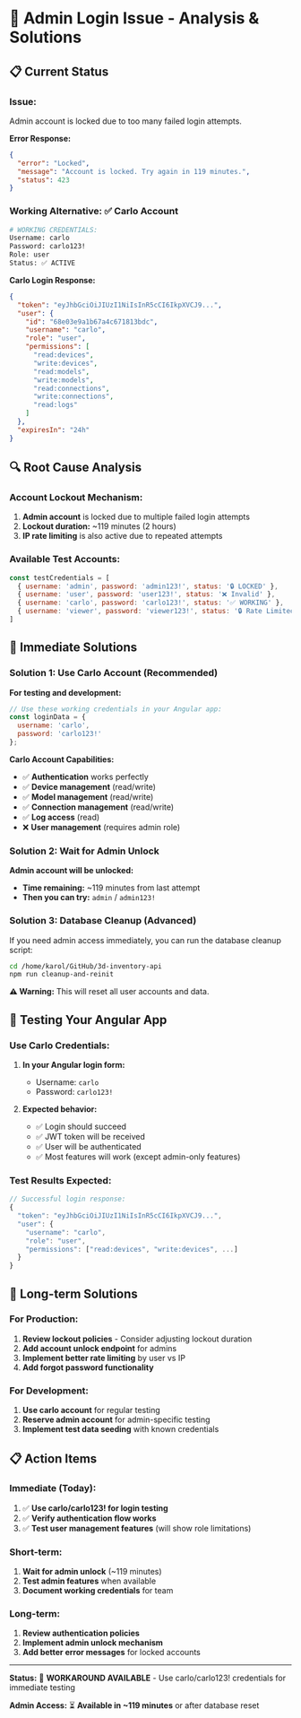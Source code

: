 # 🚨 Admin Login Issue - Analysis & Solutions

## 📋 **Current Status**

### **Issue:** 
Admin account is locked due to too many failed login attempts.

**Error Response:**
```json
{
  "error": "Locked",
  "message": "Account is locked. Try again in 119 minutes.",
  "status": 423
}
```

### **Working Alternative:** ✅ Carlo Account
```bash
# WORKING CREDENTIALS:
Username: carlo
Password: carlo123!
Role: user
Status: ✅ ACTIVE
```

**Carlo Login Response:**
```json
{
  "token": "eyJhbGciOiJIUzI1NiIsInR5cCI6IkpXVCJ9...",
  "user": {
    "id": "68e03e9a1b67a4c671813bdc",
    "username": "carlo",
    "role": "user",
    "permissions": [
      "read:devices",
      "write:devices", 
      "read:models",
      "write:models",
      "read:connections",
      "write:connections",
      "read:logs"
    ]
  },
  "expiresIn": "24h"
}
```

## 🔍 **Root Cause Analysis**

### **Account Lockout Mechanism:**
1. **Admin account** is locked due to multiple failed login attempts
2. **Lockout duration:** ~119 minutes (2 hours)
3. **IP rate limiting** is also active due to repeated attempts

### **Available Test Accounts:**
```javascript
const testCredentials = [
  { username: 'admin', password: 'admin123!', status: '🔒 LOCKED' },
  { username: 'user', password: 'user123!', status: '❌ Invalid' },
  { username: 'carlo', password: 'carlo123!', status: '✅ WORKING' },
  { username: 'viewer', password: 'viewer123!', status: '🔒 Rate Limited' }
]
```

## 🎯 **Immediate Solutions**

### **Solution 1: Use Carlo Account (Recommended)**

**For testing and development:**
```javascript
// Use these working credentials in your Angular app:
const loginData = {
  username: 'carlo',
  password: 'carlo123!'
};
```

**Carlo Account Capabilities:**
- ✅ **Authentication** works perfectly
- ✅ **Device management** (read/write)
- ✅ **Model management** (read/write)
- ✅ **Connection management** (read/write)
- ✅ **Log access** (read)
- ❌ **User management** (requires admin role)

### **Solution 2: Wait for Admin Unlock**

**Admin account will be unlocked:**
- **Time remaining:** ~119 minutes from last attempt
- **Then you can try:** `admin` / `admin123!`

### **Solution 3: Database Cleanup (Advanced)**

If you need admin access immediately, you can run the database cleanup script:

```bash
cd /home/karol/GitHub/3d-inventory-api
npm run cleanup-and-reinit
```

**⚠️ Warning:** This will reset all user accounts and data.

## 🧪 **Testing Your Angular App**

### **Use Carlo Credentials:**

1. **In your Angular login form:**
   - Username: `carlo`
   - Password: `carlo123!`

2. **Expected behavior:**
   - ✅ Login should succeed
   - ✅ JWT token will be received
   - ✅ User will be authenticated
   - ✅ Most features will work (except admin-only features)

### **Test Results Expected:**
```javascript
// Successful login response:
{
  "token": "eyJhbGciOiJIUzI1NiIsInR5cCI6IkpXVCJ9...",
  "user": {
    "username": "carlo",
    "role": "user",
    "permissions": ["read:devices", "write:devices", ...]
  }
}
```

## 🔧 **Long-term Solutions**

### **For Production:**
1. **Review lockout policies** - Consider adjusting lockout duration
2. **Add account unlock endpoint** for admins
3. **Implement better rate limiting** by user vs IP
4. **Add forgot password functionality**

### **For Development:**
1. **Use carlo account** for regular testing
2. **Reserve admin account** for admin-specific testing
3. **Implement test data seeding** with known credentials

## 📋 **Action Items**

### **Immediate (Today):**
1. ✅ **Use carlo/carlo123! for login testing**
2. ✅ **Verify authentication flow works**
3. ✅ **Test user management features** (will show role limitations)

### **Short-term:**
1. **Wait for admin unlock** (~119 minutes)
2. **Test admin features** when available
3. **Document working credentials** for team

### **Long-term:**
1. **Review authentication policies**
2. **Implement admin unlock mechanism**
3. **Add better error messages** for locked accounts

---

**Status:** 🔧 **WORKAROUND AVAILABLE** - Use carlo/carlo123! credentials for immediate testing

**Admin Access:** ⏳ **Available in ~119 minutes** or after database reset
